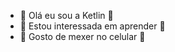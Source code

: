 - 🤫  Olá eu sou a Ketlin 🤫
- 🤔  Estou interessada em aprender 🤔
- 🤗  Gosto de mexer no celular 🤗

<!---
KetlinPereir/KetlinPereir is a ✨ special ✨ repository because its `README.md` (this file) appears on your GitHub profile.
You can click the Preview link to take a look at your changes.
--->
